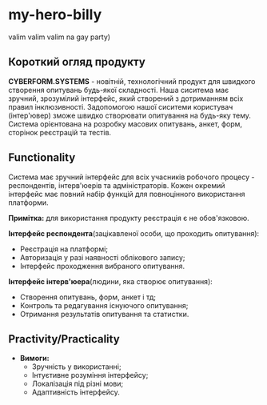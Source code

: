 # my-hero-billy
valim valim valim na gay party)


## <a name ="2"> Короткий огляд продукту</a>

**CYBERFORM.SYSTEMS** - новітній, технологічний продукт для швидкого створення опитувань будь-якої складності.
Наша сиситема має зручний, зрозумілий  інтерфейс, який створений з дотриманням всіх правил інклюзивності. Задопомогою нашої сиситеми користувач
(інтер'ювер) зможе швидко створювати опитування на будь-яку тему. Система орієнтована на розробку масових опитувань, анкет, форм, сторінок реєстрацій та тестів.


## <a name ="3"> Functionality</a>

Система має зручний інтерфейс для всіх учасників робочого процесу - респондентів, інтерв'юерів та адміністраторів.
Кожен окремий інтерфейс має повний набір функцій для повноцінного використання платформи.

**Примітка:** для використання продукту реєстрація є не обов'язковою.


**Інтерфейс респондентa**(зацікавленої особи, що проходить опитування):
- Реєстрація на платформі;
- Авторизація у разі наявності облікового запису;
- Інтерфейс проходження вибраного опитування.

**Інтерфейс інтерв'юера**(людини, яка створює опитування):
- Створення опитувань, форм, анкет і тд;
- Контроль та редагування існуючого опитування;
- Отримання результатів опитування та статистки.

## <a name ="4"> Practivity/Practicality</a>

- **Вимоги:**
  - Зручність у використанні;
  - Інтуєтивне розуміння інтерфейсу;
  - Локалізація під різні мови;
  - Адаптивність інтерфейсу.

